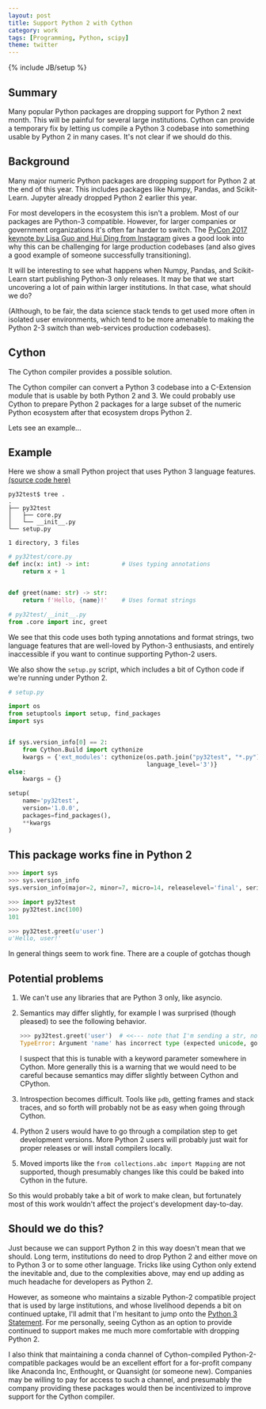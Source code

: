 ```yaml
---
layout: post
title: Support Python 2 with Cython
category: work
tags: [Programming, Python, scipy]
theme: twitter
---
```

{% include JB/setup %}


Summary
-------

Many popular Python packages are dropping support for Python 2 next month.
This will be painful for several large institutions.
Cython can provide a temporary fix by letting us compile a Python 3 codebase into something usable by Python 2 in
many cases.
It's not clear if we should do this.


Background
----------

Many major numeric Python packages are dropping support for Python 2 at the end
of this year.  This includes packages like Numpy, Pandas, and Scikit-Learn.
Jupyter already dropped Python 2 earlier this year.

For most developers in the ecosystem this isn't a problem.  Most of our
packages are Python-3 compatible.  However, for larger companies or government
organizations it's often far harder to switch.  The [PyCon 2017 keynote by Lisa
Guo and Hui Ding from Instagram](https://www.youtube.com/watch?v=66XoCk79kjM)
gives a good look into why this can be challenging for large production
codebases (and also gives a good example of someone successfully transitioning).

It will be interesting to see what happens when Numpy, Pandas, and Scikit-Learn
start publishing Python-3 only releases.  It may be that we start uncovering a
lot of pain within larger institutions.  In that case, what should we do?

(Although, to be fair, the data science stack tends to get used more often in
isolated user environments, which tend to be more amenable to making the Python
2-3 switch than web-services production codebases).


Cython
------

The Cython compiler provides a possible solution.

The Cython compiler can convert a Python 3 codebase into a C-Extension
module that is usable by both Python 2 and 3.  We could probably use Cython
to prepare Python 2 packages for a large subset of the numeric Python
ecosystem after that ecosystem drops Python 2.

Lets see an example...


Example
-------

Here we show a small Python project that uses Python 3 language features.
[(source code here)](https://github.com/mrocklin/py32test)

```
py32test$ tree .
.
├── py32test
│   ├── core.py
│   └── __init__.py
└── setup.py

1 directory, 3 files
```


```python
# py32test/core.py
def inc(x: int) -> int:         # Uses typing annotations
    return x + 1


def greet(name: str) -> str:
    return f'Hello, {name}!'    # Uses format strings
```

```python
# py32test/__init__.py
from .core import inc, greet
```

We see that this code uses both typing annotations and format strings, two
language features that are well-loved by Python-3 enthusiasts, and entirely
inaccessible if you want to continue supporting Python-2 users.

We also show the `setup.py` script, which includes a bit of Cython code if
we're running under Python 2.

```python
# setup.py

import os
from setuptools import setup, find_packages
import sys


if sys.version_info[0] == 2:
    from Cython.Build import cythonize
    kwargs = {'ext_modules': cythonize(os.path.join("py32test", "*.py"),
                                       language_level='3')}
else:
    kwargs = {}

setup(
    name='py32test',
    version='1.0.0',
    packages=find_packages(),
    **kwargs
)
```

This package works fine in Python 2
-----------------------------------

```python
>>> import sys
>>> sys.version_info
sys.version_info(major=2, minor=7, micro=14, releaselevel='final', serial=0)

>>> import py32test
>>> py32test.inc(100)
101

>>> py32test.greet(u'user')
u'Hello, user!'
```

In general things seem to work fine.  There are a couple of gotchas though


Potential problems
------------------

1.  We can't use any libraries that are Python 3 only, like asyncio.

2.  Semantics may differ slightly, for example I was surprised (though pleased)
    to see the following behavior.

    ```python
    >>> py32test.greet('user')  # <<--- note that I'm sending a str, not unicode object
    TypeError: Argument 'name' has incorrect type (expected unicode, got str)
    ```

    I suspect that this is tunable with a keyword parameter somewhere in
    Cython.  More generally this is a warning that we would need to be careful
    because semantics may differ slightly between Cython and CPython.

3.  Introspection becomes difficult.  Tools like `pdb`, getting frames and
    stack traces, and so forth will probably not be as easy when going through
    Cython.

4.  Python 2 users would have to go through a compilation step to get
    development versions.  More Python 2 users will probably just wait for
    proper releases or will install compilers locally.

5.  Moved imports like the `from collections.abc import Mapping` are not
    supported, though presumably changes like this could be baked into Cython
    in the future.

So this would probably take a bit of work to make clean, but fortunately
most of this work wouldn't affect the project's development day-to-day.


Should we do this?
------------------

Just because we can support Python 2 in this way doesn't mean that we should.
Long term, institutions do need to drop Python 2 and either move on to Python 3
or to some other language.  Tricks like using Cython only extend the inevitable
and, due to the complexities above, may end up adding as much headache for
developers as Python 2.

However, as someone who maintains a sizable Python-2 compatible project that is
used by large institutions, and whose livelihood depends a bit on continued
uptake, I'll admit that I'm hesitant to jump onto the
[Python 3 Statement](https://python3statement.org/).
For me personally, seeing Cython as an option to provide continued to support
makes me much more comfortable with dropping Python 2.

I also think that maintaining a conda channel of Cython-compiled
Python-2-compatible packages would be an excellent effort for a for-profit
company like Anaconda Inc, Enthought, or Quansight (or someone new).
Companies may be willing to pay for access to such a channel, and presumably
the company providing these packages would then be incentivized to improve
support for the Cython compiler.
